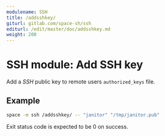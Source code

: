 ```yaml
---
modulename: SSH
title: /addsshkey/
giturl: gitlab.com/space-sh/ssh
editurl: /edit/master/doc/addsshkey.md
weight: 200
---
```

# SSH module: Add SSH key

Add a _SSH_ public key to remote users `authorized_keys` file.


## Example

```sh
space -m ssh /addsshkey/ -- "janitor" "/tmp/janitor.pub"
```

Exit status code is expected to be 0 on success.
